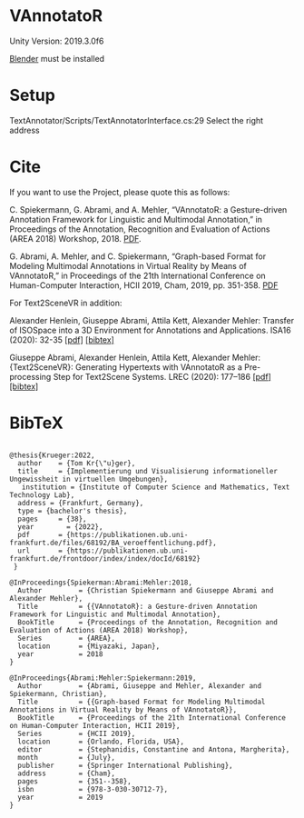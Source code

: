 # VAnnotatoR

Unity Version: 2019.3.0f6

[Blender](https://www.blender.org/) must be installed

# Setup

TextAnnotator/Scripts/TextAnnotatorInterface.cs:29
Select the right address

# Cite
If you want to use the Project, please quote this as follows:

C. Spiekermann, G. Abrami, and A. Mehler, “VAnnotatoR: a Gesture-driven Annotation Framework for Linguistic and Multimodal Annotation,” in Proceedings of the Annotation, Recognition and Evaluation of Actions (AREA 2018) Workshop, 2018.  [PDF](https://www.texttechnologylab.org/wp-content/uploads/2018/03/VAnnotatoR.pdf).

G. Abrami, A. Mehler, and C. Spiekermann, “Graph-based Format for Modeling Multimodal Annotations in Virtual Reality by Means of VAnnotatoR,” in Proceedings of the 21th International Conference on Human-Computer Interaction, HCII 2019, Cham, 2019, pp. 351-358.
[PDF](https://link.springer.com/content/pdf/10.1007%2F978-3-030-30712-7_44.pdf)

For Text2SceneVR in addition:

Alexander Henlein, Giuseppe Abrami, Attila Kett, Alexander Mehler:
Transfer of ISOSpace into a 3D Environment for Annotations and Applications. ISA16 (2020): 32-35 [[pdf]](http://www.lrec-conf.org/proceedings/lrec2020/workshops/ISA16/pdf/2020.isa-1.4.pdf) [[bibtex]](https://www.aclweb.org/anthology/2020.isa-1.4.bib)

Giuseppe Abrami, Alexander Henlein,  Attila Kett, Alexander Mehler:
{Text2SceneVR}: Generating Hypertexts with VAnnotatoR as a Pre-processing Step for Text2Scene Systems. LREC (2020): 177–186 [[pdf]](https://dl.acm.org/doi/pdf/10.1145/3372923.3404791) [[bibtex]](https://dl.acm.org/doi/abs/10.1145/3372923.3404791)


# BibTeX
```

@thesis{Krueger:2022,
  author    = {Tom Kr{\"u}ger},
  title     = {Implementierung und Visualisierung informationeller Ungewissheit in virtuellen Umgebungen},
   institution = {Institute of Computer Science and Mathematics, Text Technology Lab},
  address = {Frankfurt, Germany},
  type = {bachelor's thesis},
  pages     = {38},
  year        = {2022},
  pdf       = {https://publikationen.ub.uni-frankfurt.de/files/68192/BA_veroeffentlichung.pdf},
  url       = {https://publikationen.ub.uni-frankfurt.de/frontdoor/index/index/docId/68192}
 }

@InProceedings{Spiekerman:Abrami:Mehler:2018,
  Author         = {Christian Spiekermann and Giuseppe Abrami and Alexander Mehler},
  Title          = {{VAnnotatoR}: a Gesture-driven Annotation Framework for Linguistic and Multimodal Annotation},
  BookTitle      = {Proceedings of the Annotation, Recognition and Evaluation of Actions (AREA 2018) Workshop},
  Series         = {AREA},
  location       = {Miyazaki, Japan},
  year           = 2018
}

@InProceedings{Abrami:Mehler:Spiekermann:2019,
  Author         = {Abrami, Giuseppe and Mehler, Alexander and Spiekermann, Christian},
  Title          = {{Graph-based Format for Modeling Multimodal Annotations in Virtual Reality by Means of VAnnotatoR}},
  BookTitle      = {Proceedings of the 21th International Conference on Human-Computer Interaction, HCII 2019},
  Series         = {HCII 2019},
  location       = {Orlando, Florida, USA},
  editor         = {Stephanidis, Constantine and Antona, Margherita},
  month          = {July},
  publisher      = {Springer International Publishing},
  address        = {Cham},
  pages          = {351--358},
  isbn           = {978-3-030-30712-7},
  year           = 2019
}

```
